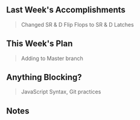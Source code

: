 ## Last Week's Accomplishments

> Changed SR & D Flip Flops to SR & D Latches

## This Week's Plan

> Adding to Master branch


## Anything Blocking?

> JavaScript Syntax, Git practices


## Notes

